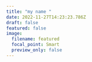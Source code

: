 ```yaml
---
title: "my name "
date: 2022-11-27T14:23:23.786Z
draft: false
featured: false
image:
  filename: featured
  focal_point: Smart
  preview_only: false
---
```

